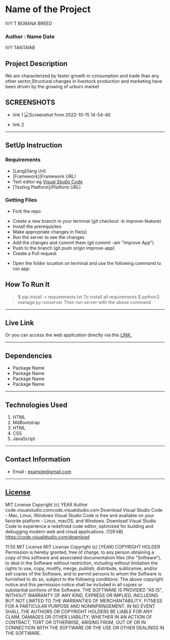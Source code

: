 # Name of the Project
 IVY T BORANA BREED
 ### Author : Name Date
IVY TANTAINE
 ## Project Description
   We are characterized by faster growth in consumption and trade than any other sector,Structural
   changes in livestock production and marketing have been driven by the growing of urburn market
 ## SCREENSHOTS
 - link 1
 ![Screenshot from 2022-10-15 14-54-40](https://user-images.githubusercontent.com/111879768/195985056-e1ed61a8-ee2b-480b-bc88-83477aaa4f3d.png)

 - link 2
 ********
 ## SetUp Instruction
 ### Requirements
 * [Lang](lang Url)
 * [Framework](Framework URL)
 * Text editor eg [Visual Studio Code](https://code.visualstudio.com/download)
 * [Testing Platform](Platform URL)
 ### Getting Files
 * Fork the repo
 - Create a new branch in your terminal (git checkout -b improve-feature)
 - Install the prerequisites
 - Make appropriate changes in file(s)
 - Run the server to see the changes
 - Add the changes and commit them (git commit -am "Improve App")
 - Push to the branch (git push origin improve-app)
 - Create a Pull request
 * Open the folder location on terminal and use the following command to run app:
 ## How To Run It
 >  $ pip install -r requirements.txt
 To install all requirements
 > $ python3 manage.py runserver
 Then run server with the above command
 *****
 ## Live Link
 Or you can access the web application directly via this [LINK.](link.com/)
 *****
 ## Dependencies
 - Package Name
 - Package Name
 - Package Name
 - Package Name
 *****
 ## Technologies Used
 1. HTML
 2. MdBootstrap
 3. HTML
 4. CSS
 5. JavaScript
 *****
 ## Contact Information
 * Email : example@gmail.com
 *****
 ## [License](LICENSE)
 MIT License
 Copyright (c) YEAR Author
code.visualstudio.comcode.visualstudio.com
Download Visual Studio Code - Mac, Linux, Windows
Visual Studio Code is free and available on your favorite platform - Linux, macOS, and Windows. Download Visual Studio Code to experience a redefined code editor, optimized for building and debugging modern web and cloud applications. (129 kB)
https://code.visualstudio.com/download

11:55
MIT License
MIT License
Copyright (c) [YEAR] COPYRIGHT HOLDER
Permission is hereby granted, free of charge, to any person obtaining a copy
of this software and associated documentation files (the "Software"), to deal
in the Software without restriction, including without limitation the rights
to use, copy, modify, merge, publish, distribute, sublicense, and/or sell
copies of the Software, and to permit persons to whom the Software is
furnished to do so, subject to the following conditions:
The above copyright notice and this permission notice shall be included in all
copies or substantial portions of the Software.
THE SOFTWARE IS PROVIDED "AS IS", WITHOUT WARRANTY OF ANY KIND, EXPRESS OR
IMPLIED, INCLUDING BUT NOT LIMITED TO THE WARRANTIES OF MERCHANTABILITY,
FITNESS FOR A PARTICULAR PURPOSE AND NONINFRINGEMENT. IN NO EVENT SHALL THE
AUTHORS OR COPYRIGHT HOLDERS BE LIABLE FOR ANY CLAIM, DAMAGES OR OTHER
LIABILITY, WHETHER IN AN ACTION OF CONTRACT, TORT OR OTHERWISE, ARISING FROM,
OUT OF OR IN CONNECTION WITH THE SOFTWARE OR THE USE OR OTHER DEALINGS IN THE
SOFTWARE.
